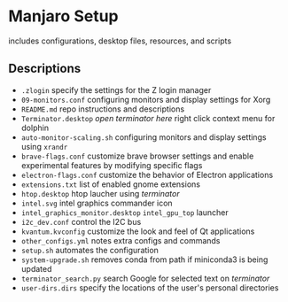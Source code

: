 # Manjaro Setup

includes configurations, desktop files, resources, and scripts

## Descriptions

- `.zlogin` specify the settings for the Z login manager
- `09-monitors.conf` configuring monitors and display settings for Xorg
- `README.md` repo instructions and descriptions
- `Terminator.desktop` *open terminator here* right click context menu for dolphin
- `auto-monitor-scaling.sh` configuring monitors and display settings using `xrandr`
- `brave-flags.conf` customize brave browser settings and enable experimental features by modifying specific flags
- `electron-flags.conf` customize the behavior of Electron applications
- `extensions.txt` list of enabled gnome extensions
- `htop.desktop` htop laucher using *terminator*
- `intel.svg` intel graphics commander icon
- `intel_graphics_monitor.desktop` `intel_gpu_top` launcher
- `i2c_dev.conf` control the I2C bus
- `kvantum.kvconfig` customize the look and feel of Qt applications
- `other_configs.yml` notes extra configs and commands
- `setup.sh` automates the configuration
- `system-upgrade.sh` removes conda from path if miniconda3 is being updated
- `terminator_search.py` search Google for selected text on *terminator*
- `user-dirs.dirs` specify the locations of the user's personal directories
